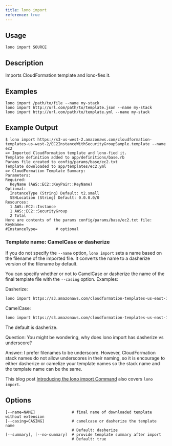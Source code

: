 ```yaml
---
title: lono import
reference: true
---
```


## Usage

    lono import SOURCE

## Description

Imports CloudFormation template and lono-fies it.

## Examples

    lono import /path/to/file --name my-stack
    lono import http://url.com/path/to/template.json --name my-stack
    lono import http://url.com/path/to/template.yml --name my-stack

## Example Output

    $ lono import https://s3-us-west-2.amazonaws.com/cloudformation-templates-us-west-2/EC2InstanceWithSecurityGroupSample.template --name ec2
    => Imported CloudFormation template and lono-fied it.
    Template definition added to app/definitions/base.rb
    Params file created to config/params/base/ec2.txt
    Template downloaded to app/templates/ec2.yml
    => CloudFormation Template Summary:
    Parameters:
    Required:
      KeyName (AWS::EC2::KeyPair::KeyName)
    Optional:
      InstanceType (String) Default: t2.small
      SSHLocation (String) Default: 0.0.0.0/0
    Resources:
      1 AWS::EC2::Instance
      1 AWS::EC2::SecurityGroup
      2 Total
    Here are contents of the params config/params/base/ec2.txt file:
    KeyName=
    #InstanceType=        # optional

### Template name: CamelCase or dasherize

If you do not specify the `--name` option, `lono import` sets a name based on the filename of the imported file.  It converts the name to a dasherize version of the filename by default.

You can specify whether or not to CamelCase or dasherize the name of the final template file with the `--casing` option.  Examples:

Dasherize:

```sh
lono import https://s3.amazonaws.com/cloudformation-templates-us-east-1/EC2InstanceWithSecurityGroupSample.template --casing dasherize
```

CamelCase:

```sh
lono import https://s3.amazonaws.com/cloudformation-templates-us-east-1/EC2InstanceWithSecurityGroupSample.template --casing camelcase
```

The default is dasherize.

Question: You might be wondering, why does lono import has dasherize vs underscore?

Answer: I prefer filenames to be underscore. However, CloudFormation stack names do not allow underscores in their naming, so it is encourage to either dasherize or camelize your template names so the stack name and the template name can be the same.

This blog post [Introducing the lono import Command](https://blog.boltops.com/2017/09/15/introducing-the-lono-import-command) also covers `lono import`.


## Options

```
[--name=NAME]                # final name of downloaded template without extension
[--casing=CASING]            # camelcase or dasherize the template name
                             # Default: dasherize
[--summary], [--no-summary]  # provide template summary after import
                             # Default: true
```

